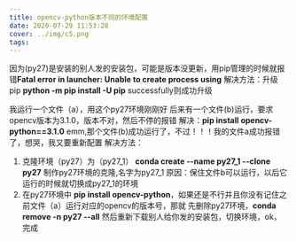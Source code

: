 ```yaml
---
title: opencv-python版本不同的环境配置
date: 2020-07-29 11:53:28
cover: ../img/c5.png
tags:
---
```

因为(py27)是安装的别人发的安装包，可能是版本没更新，用pip管理的时候就报错**Fatal error in launcher: Unable to create process using**
解决方法：升级pip
**python -m pip install -U pip**
successfully则成功升级

我运行一个文件（a），用这个py27环境刚刚好
后来有一个文件(b)运行，要求opencv版本为3.1.0，版本不对，然后不停的报错
解决：**pip install opencv-python==3.1.0**
emm,那个文件(b)成功运行了，不过！！！我的文件a成功报错了，想哭，我又要重新配置
解决方法：
1. 克隆环境（py27）为（py27_1）
**conda create --name py27_1 --clone py27**
制作py27环境的克隆,名字为py27_1
原因：保住文件b可以运行，以后它运行的时候就切换成py27_1的环境
2. 在py27环境中 **pip install opencv-python**，如果还是不行并且你没有记住之前文件（a）运行对应的opencv的版本号，那就
先删除py27环境，**conda remove -n py27 --all**
然后重新下载别人给你发的安装包，切换环境，ok，完成
